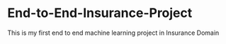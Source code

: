 # End-to-End-Insurance-Project
This is my first end to end machine learning project in Insurance Domain

